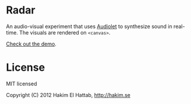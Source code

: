 # Radar

An audio-visual experiment that uses [Audiolet](https://github.com/oampo/Audiolet) to synthesize sound in real-time. The visuals are rendered on ```<canvas>```.

[Check out the demo](http://lab.hakim.se/radar/).

# License

MIT licensed

Copyright (C) 2012 Hakim El Hattab, http://hakim.se